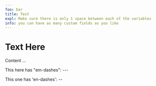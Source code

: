 ```yaml
---
foo: bar
title: Test
expl: Make sure there is only 1 space between each of the variables
info: you can have as many custom fields as you like
---
```


# Text Here

Content ...

This here has "em-dashes": ---

This one has 'en-dashes': --
